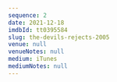 ```yaml
---
sequence: 2
date: 2021-12-18
imdbId: tt0395584
slug: the-devils-rejects-2005
venue: null
venueNotes: null
medium: iTunes
mediumNotes: null
---
```


